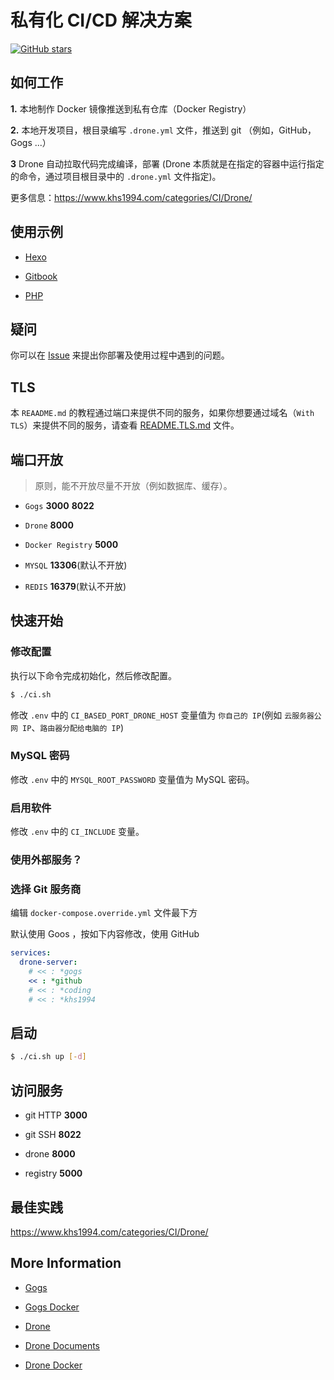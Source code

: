 # 私有化 CI/CD 解决方案

[![GitHub stars](https://img.shields.io/github/stars/khs1994-docker/ci.svg?style=social&label=Stars)](https://github.com/khs1994-docker/ci)

## 如何工作

**1.** 本地制作 Docker 镜像推送到私有仓库（Docker Registry）

**2.** 本地开发项目，根目录编写 `.drone.yml` 文件，推送到 git （例如，GitHub，Gogs ...）

**3** Drone 自动拉取代码完成编译，部署 (Drone 本质就是在指定的容器中运行指定的命令，通过项目根目录中的 `.drone.yml` 文件指定)。

更多信息：https://www.khs1994.com/categories/CI/Drone/

## 使用示例

* [Hexo](https://github.com/khs1994-php/hexo)

* [Gitbook](https://github.com/khs1994-php/gitbook)

* [PHP](https://github.com/khs1994-php/tencent-ai)

## 疑问

你可以在 [Issue](https://github.com/khs1994-docker/ci/issues) 来提出你部署及使用过程中遇到的问题。

## TLS

本 `REAADME.md` 的教程通过端口来提供不同的服务，如果你想要通过域名（`With TLS`）来提供不同的服务，请查看 [README.TLS.md](README.TLS.md) 文件。

## 端口开放

> 原则，能不开放尽量不开放（例如数据库、缓存）。

* `Gogs` **3000** **8022**

* `Drone` **8000**

* `Docker Registry` **5000**

* `MYSQL` **13306**(默认不开放)

* `REDIS` **16379**(默认不开放)

## 快速开始

### 修改配置

执行以下命令完成初始化，然后修改配置。

```bash
$ ./ci.sh
```

修改 `.env` 中的 `CI_BASED_PORT_DRONE_HOST` 变量值为 `你自己的 IP`(例如 `云服务器公网 IP`、`路由器分配给电脑的 IP`)

### MySQL 密码

修改 `.env` 中的 `MYSQL_ROOT_PASSWORD` 变量值为 MySQL 密码。

### 启用软件

修改 `.env` 中的 `CI_INCLUDE` 变量。

### 使用外部服务？

### 选择 Git 服务商

编辑 `docker-compose.override.yml` 文件最下方

默认使用 Goos ，按如下内容修改，使用 GitHub

```yaml
services:
  drone-server:
    # << : *gogs
    << : *github
    # << : *coding
    # << : *khs1994
```

## 启动

```bash
$ ./ci.sh up [-d]
```

## 访问服务

* git HTTP **3000**

* git SSH **8022**

* drone **8000**

* registry **5000**

## 最佳实践

https://www.khs1994.com/categories/CI/Drone/

## More Information

* [Gogs](https://github.com/gogits/gogs)

* [Gogs Docker](https://github.com/gogits/gogs/tree/master/docker)

* [Drone](https://github.com/drone)

* [Drone Documents](http://docs.drone.io/)

* [Drone Docker](https://store.docker.com/profiles/drone)
